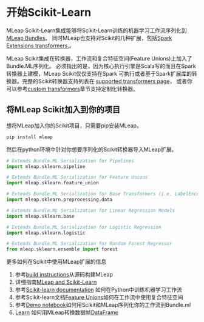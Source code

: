 # 开始Scikit-Learn

MLeap Scikit-Learn集成能够将Scikit-Learn训练的机器学习工作流序列化到[MLeap Bundles](../mleap-bundle/)。
同时MLeap也支持对Scikit的几种扩展，包括[Spark Extensions transformers.](../core-concepts/transformers/support.md#extensions)。

MLeap Scikit集成在转换器，工作流和复合特征空间(Feature Unions)上加入了Bundle.ML序列化。
必须指出的是，因为核心执行引擎是Scala写的而且在Spark转换器上建模，MLeap Scikit仅仅支持在Spark
可执行或者基于Spark扩展库的转换器。完整的Scikit转换器支持列表在
[supported transformers page](../core-concepts/transformers/support.md)，
或者你可以参考[custom transformers]()章节支持定制化转换器。

## 将MLeap Scikit加入到你的项目

想将MLeap加入你的Scikit项目，只需要pip安装MLeap。

```bash
pip install mleap
```

然后在python环境中针对你想要序列化的Scikit转换器导入MLeap扩展。

```python
# Extends Bundle.ML Serialization for Pipelines
import mleap.sklearn.pipeline

# Extends Bundle.ML Serialization for Feature Unions
import mleap.sklearn.feature_union

# Extends Bundle.ML Serialization for Base Transformers (i.e. LabelEncoder, Standard Scaler)
import mleap.sklearn.preprocessing.data

# Extends Bundle.ML Serialization for Linear Regression Models
import mleap.sklearn.base

# Extends Bundle.ML Serialization for Logistic Regression
import mleap.sklearn.logistic

# Extends Bundle.ML Serialization for Random Forest Regressor
from mleap.sklearn.ensemble import forest
```

更多如何在Scikit中使用MLeap扩展的信息

1. 参考[build instructions](./building.html)从源码构建MLeap
2. 详细指南[MLeap and Scikit-Learn](../scikit-learn/index.md)
3. 参考[Scikit-learn documentation](http://scikit-learn.org/stable/modules/generated/sklearn.pipeline.Pipeline.html) 如何在Python中训练机器学习工作流
4. 参考Scikit-learn文档[Feature Unions](http://scikit-learn.org/stable/modules/generated/sklearn.pipeline.FeatureUnion.html)如何在工作流中使用复合特征空间
5. 参考[Demo notebook](https://github.com/combust/mleap-demo/)如何用Scikit和MLeap序列化你的工作流到Bundle.ml
6. [Learn](../basic/transofrm-leap-frame.md) 如何用MLeap转换数据帧[DataFrame](../core-concepts/data-frames/index.md)
